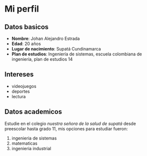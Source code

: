 # Mi perfil
## Datos basicos
* **Nombre**: Johan Alejandro Estrada
* **Edad**: 20 años
* **Lugar de nacimiento**: Supatá Cundinamarca
*  **Plan de estudios**: Ingeniería de sistemas, escuela colombiana de ingeniería, plan de estudios 14

## Intereses
* videojuegos
* deportes
* lectura

## Datos academicos
Estudie en el colegio *nuestra señora de la salud de supatá* desde preescolar hasta grado 11, mis opciones para estudiar fueron:
1. ingenieria de sistemas
2. matematicas
3. ingenieria industrial
